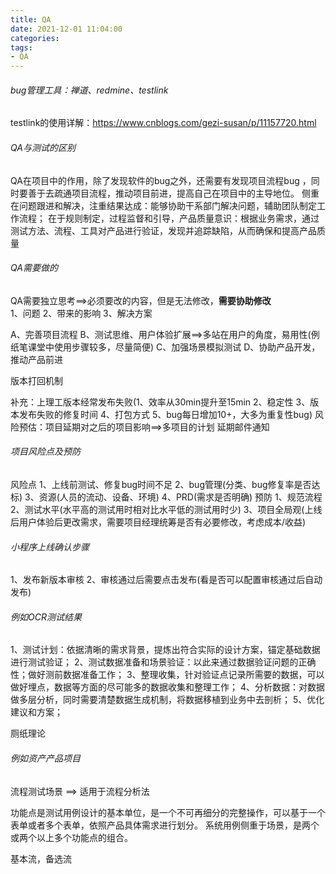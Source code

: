 ```yaml
---
title: QA
date: 2021-12-01 11:04:00
categories:
tags:
- QA
---
```

###### bug管理工具：禅道、redmine、testlink
testlink的使用详解：https://www.cnblogs.com/gezi-susan/p/11157720.html
###### QA与测试的区别
QA在项目中的作用，除了发现软件的bug之外，还需要有发现项目流程bug ，同时要善于去疏通项目流程，推动项目前进，提高自己在项目中的主导地位。
侧重在问题跟进和解决，注重结果达成：能够协助干系部门解决问题，辅助团队制定工作流程；
在于规则制定，过程监督和引导，产品质量意识：根据业务需求，通过测试方法、流程、工具对产品进行验证，发现并追踪缺陷，从而确保和提高产品质量

###### QA需要做的
QA需要独立思考==>必须要改的内容，但是无法修改，**需要协助修改**  
1、问题 2、带来的影响 3、解决方案

A、完善项目流程
B、测试思维、用户体验扩展==>多站在用户的角度，易用性(例纸笔课堂中使用步骤较多，尽量简便)
C、加强场景模拟测试
D、协助产品开发，推动产品前进

版本打回机制

补充：上理工版本经常发布失败(1、效率从30min提升至15min 2、稳定性 3、版本发布失败的修复时间 4、打包方式 5、bug每日增加10+，大多为重复性bug)
      风险预估：项目延期对之后的项目影响==>多项目的计划
               延期邮件通知


###### 项目风险点及预防
风险点
1、上线前测试、修复bug时间不足
2、bug管理(分类、bug修复率是否达标)
3、资源(人员的流动、设备、环境)
4、PRD(需求是否明确)
预防
1、规范流程
2、测试水平(水平高的测试用时相对比水平低的测试用时少)
3、项目全局观(上线后用户体验后更改需求，需要项目经理统筹是否有必要修改，考虑成本/收益)

###### 小程序上线确认步骤
1、发布新版本审核
2、审核通过后需要点击发布(看是否可以配置审核通过后自动发布)

###### 例如OCR测试结果
1、测试计划：依据清晰的需求背景，提炼出符合实际的设计方案，锚定基础数据进行测试验证；
2、测试数据准备和场景验证：以此来通过数据验证问题的正确性；做好测前数据准备工作；
3、整理收集，针对验证点记录所需要的数据，可以做好埋点，数据等方面的尽可能多的数据收集和整理工作；
4、分析数据：对数据做多层分析，同时需要清楚数据生成机制，将数据移植到业务中去剖析；
5、优化建议和方案；

厕纸理论

###### 例如资产产品项目
流程测试场景 ==> 适用于流程分析法

功能点是测试用例设计的基本单位，是一个不可再细分的完整操作，可以基于一个表单或者多个表单，依照产品具体需求进行划分。
系统用例侧重于场景，是两个或两个以上多个功能点的组合。

基本流，备选流